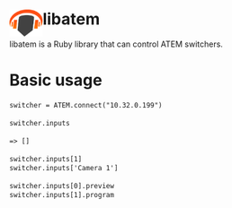 # <img src="https://raw.githubusercontent.com/InsanityRadio/OnAirController/master/doc/headphones_dark.png" align="left" height=48 /> libatem

libatem is a Ruby library that can control ATEM switchers.

# Basic usage

```
switcher = ATEM.connect("10.32.0.199")

switcher.inputs

=> []

switcher.inputs[1]
switcher.inputs['Camera 1']

switcher.inputs[0].preview
switcher.inputs[1].program


```